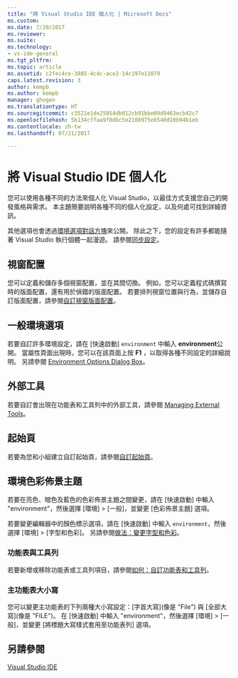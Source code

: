 ```yaml
---
title: "將 Visual Studio IDE 個人化 | Microsoft Docs"
ms.custom: 
ms.date: 7/20/2017
ms.reviewer: 
ms.suite: 
ms.technology:
- vs-ide-general
ms.tgt_pltfrm: 
ms.topic: article
ms.assetid: c2fec4ce-3885-4c4c-ace2-14c197e11079
caps.latest.revision: 3
author: kempb
ms.author: kempb
manager: ghogen
ms.translationtype: HT
ms.sourcegitcommit: c3521e1de25854db012cb91bbe09d9463ecb42c7
ms.openlocfilehash: 5b134cffaa9f8dbc5e2108975e6540d10b94b1eb
ms.contentlocale: zh-tw
ms.lasthandoff: 07/21/2017

---
```


# <a name="personalize-the-visual-studio-ide"></a>將 Visual Studio IDE 個人化

您可以使用各種不同的方法來個人化 Visual Studio，以最佳方式支援您自己的開發風格與需求。 本主題簡要說明各種不同的個人化設定，以及何處可找到詳細資訊。

 其他選項也會透過[環境選項對話方塊](../ide/reference/environment-options-dialog-box.md)來公開。 除此之下，您的設定有許多都能隨著 Visual Studio 執行個體一起漫遊。 請參閱[同步設定](../ide/synchronized-settings-in-visual-studio.md)。

## <a name="window-layouts"></a>視窗配置

您可以定義和儲存多個視窗配置，並在其間切換。 例如，您可以定義程式碼撰寫時的版面配置，還有用於偵錯的版面配置。 若要排列視窗位置與行為，並儲存自訂版面配置，請參閱[自訂視窗版面配置](../ide/customizing-window-layouts-in-visual-studio.md)。  

## <a name="general-environment-options"></a>一般環境選項  

 若要自訂許多環境設定，請在 [快速啟動] `environment` 中輸入 **environment**公開。 當屬性頁面出現時，您可以在該頁面上按  **F1** ，以取得各種不同設定的詳細說明。 另請參閱 [Environment Options Dialog Box](../ide/reference/environment-options-dialog-box.md)。  

## <a name="external-tools"></a>外部工具  
 若要自訂會出現在功能表和工具列中的外部工具，請參閱 [Managing External Tools](../ide/managing-external-tools.md)。  

## <a name="start-page"></a>起始頁  
 若要為您和小組建立自訂起始頁，請參閱[自訂起始頁](../ide/customizing-the-start-page-for-visual-studio.md)。

## <a name="environment-color-themes"></a>環境色彩佈景主題  
 若要在亮色、暗色及藍色的色彩佈景主題之間變更，請在 [快速啟動] 中輸入 "environment"，然後選擇 [環境] > [一般]，並變更 [色彩佈景主題] 選項。

若要變更編輯器中的顏色標示選項，請在 [快速啟動] 中輸入 `environment`，然後選擇 [環境] > [字型和色彩]。 另請參閱[做法：變更字型和色彩](../ide/how-to-change-fonts-and-colors-in-visual-studio.md)。  

### <a name="menus-and-toolbars"></a>功能表與工具列  
 若要新增或移除功能表或工具列項目，請參閱[如何：自訂功能表和工具列](../ide/how-to-customize-menus-and-toolbars-in-visual-studio.md)。  

### <a name="main-menu-casing"></a>主功能表大小寫  
 您可以變更主功能表的下列兩種大小寫設定：[字首大寫]\(像是 "File") 與 [全部大寫]\(像是 "FILE")。 在 [快速啟動] 中輸入 "environment"，然後選擇 [環境] > [一般]，並變更 [將標題大寫樣式套用至功能表列] 選項。

## <a name="see-also"></a>另請參閱  
 [Visual Studio IDE](../ide/visual-studio-ide.md)

